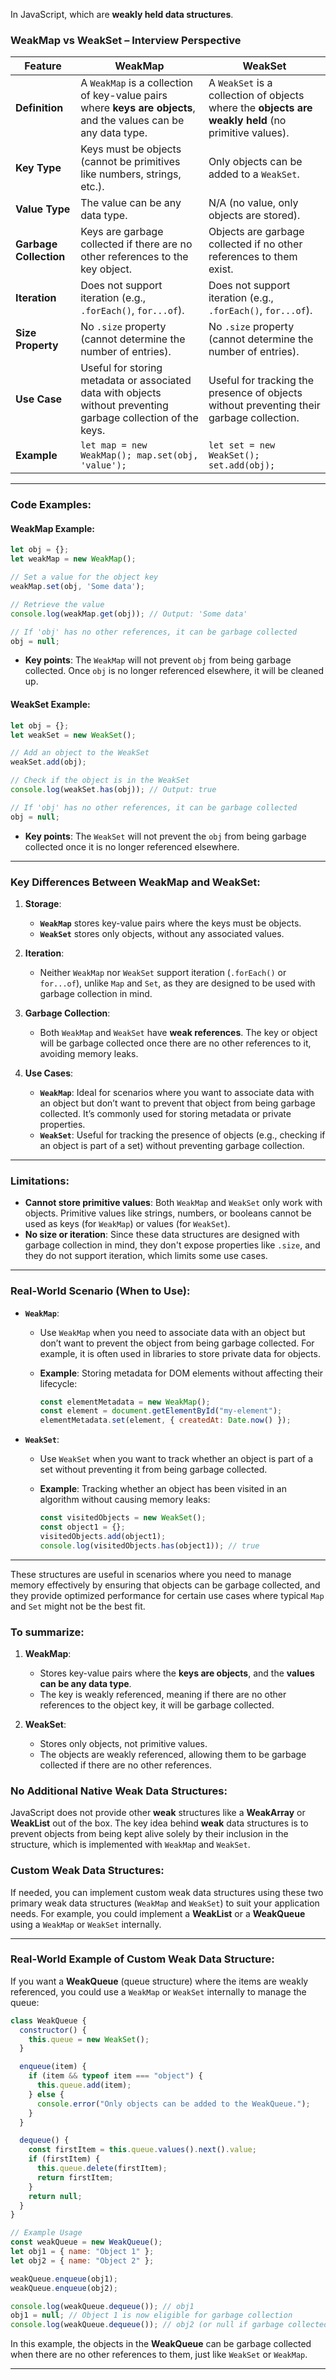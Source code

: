 


In JavaScript, which are **weakly held data structures**. 

### **WeakMap vs WeakSet** – Interview Perspective

|**Feature**|**WeakMap**|**WeakSet**|
|---|---|---|
|**Definition**|A `WeakMap` is a collection of key-value pairs where **keys are objects**, and the values can be any data type.|A `WeakSet` is a collection of objects where the **objects are weakly held** (no primitive values).|
|**Key Type**|Keys must be objects (cannot be primitives like numbers, strings, etc.).|Only objects can be added to a `WeakSet`.|
|**Value Type**|The value can be any data type.|N/A (no value, only objects are stored).|
|**Garbage Collection**|Keys are garbage collected if there are no other references to the key object.|Objects are garbage collected if no other references to them exist.|
|**Iteration**|Does not support iteration (e.g., `.forEach()`, `for...of`).|Does not support iteration (e.g., `.forEach()`, `for...of`).|
|**Size Property**|No `.size` property (cannot determine the number of entries).|No `.size` property (cannot determine the number of entries).|
|**Use Case**|Useful for storing metadata or associated data with objects without preventing garbage collection of the keys.|Useful for tracking the presence of objects without preventing their garbage collection.|
|**Example**|`let map = new WeakMap(); map.set(obj, 'value');`|`let set = new WeakSet(); set.add(obj);`|

---

### **Code Examples:**

#### **WeakMap Example:**

```javascript
let obj = {};
let weakMap = new WeakMap();

// Set a value for the object key
weakMap.set(obj, 'Some data');

// Retrieve the value
console.log(weakMap.get(obj)); // Output: 'Some data'

// If 'obj' has no other references, it can be garbage collected
obj = null;
```

- **Key points**: The `WeakMap` will not prevent `obj` from being garbage collected. Once `obj` is no longer referenced elsewhere, it will be cleaned up.

#### **WeakSet Example:**

```javascript
let obj = {};
let weakSet = new WeakSet();

// Add an object to the WeakSet
weakSet.add(obj);

// Check if the object is in the WeakSet
console.log(weakSet.has(obj)); // Output: true

// If 'obj' has no other references, it can be garbage collected
obj = null;
```

- **Key points**: The `WeakSet` will not prevent the `obj` from being garbage collected once it is no longer referenced elsewhere.

---

### **Key Differences Between WeakMap and WeakSet:**

1. **Storage**:
    
    - **`WeakMap`** stores key-value pairs where the keys must be objects.
    - **`WeakSet`** stores only objects, without any associated values.
2. **Iteration**:
    
    - Neither `WeakMap` nor `WeakSet` support iteration (`.forEach()` or `for...of`), unlike `Map` and `Set`, as they are designed to be used with garbage collection in mind.
3. **Garbage Collection**:
    
    - Both `WeakMap` and `WeakSet` have **weak references**. The key or object will be garbage collected once there are no other references to it, avoiding memory leaks.
4. **Use Cases**:
    
    - **`WeakMap`**: Ideal for scenarios where you want to associate data with an object but don’t want to prevent that object from being garbage collected. It’s commonly used for storing metadata or private properties.
    - **`WeakSet`**: Useful for tracking the presence of objects (e.g., checking if an object is part of a set) without preventing garbage collection.

---

### **Limitations:**

- **Cannot store primitive values**: Both `WeakMap` and `WeakSet` only work with objects. Primitive values like strings, numbers, or booleans cannot be used as keys (for `WeakMap`) or values (for `WeakSet`).
- **No size or iteration**: Since these data structures are designed with garbage collection in mind, they don't expose properties like `.size`, and they do not support iteration, which limits some use cases.

---

### **Real-World Scenario (When to Use)**:

- **`WeakMap`**:
    
    - Use `WeakMap` when you need to associate data with an object but don’t want to prevent the object from being garbage collected. For example, it is often used in libraries to store private data for objects.
    - **Example**: Storing metadata for DOM elements without affecting their lifecycle:
        
        ```javascript
        const elementMetadata = new WeakMap();
        const element = document.getElementById("my-element");
        elementMetadata.set(element, { createdAt: Date.now() });
        ```
        
- **`WeakSet`**:
    
    - Use `WeakSet` when you want to track whether an object is part of a set without preventing it from being garbage collected.
    - **Example**: Tracking whether an object has been visited in an algorithm without causing memory leaks:
        
        ```javascript
        const visitedObjects = new WeakSet();
        const object1 = {};
        visitedObjects.add(object1);
        console.log(visitedObjects.has(object1)); // true
        ```
        

---

These structures are useful in scenarios where you need to manage memory effectively by ensuring that objects can be garbage collected, and they provide optimized performance for certain use cases where typical `Map` and `Set` might not be the best fit.


### To summarize:

1. **WeakMap**:
    
    - Stores key-value pairs where the **keys are objects**, and the **values can be any data type**.
    - The key is weakly referenced, meaning if there are no other references to the object key, it will be garbage collected.
2. **WeakSet**:
    
    - Stores only objects, not primitive values.
    - The objects are weakly referenced, allowing them to be garbage collected if there are no other references.

### **No Additional Native Weak Data Structures**:

JavaScript does not provide other **weak** structures like a **WeakArray** or **WeakList** out of the box. The key idea behind **weak** data structures is to prevent objects from being kept alive solely by their inclusion in the structure, which is implemented with `WeakMap` and `WeakSet`.

### **Custom Weak Data Structures**:

If needed, you can implement custom weak data structures using these two primary weak data structures (`WeakMap` and `WeakSet`) to suit your application needs. For example, you could implement a **WeakList** or a **WeakQueue** using a `WeakMap` or `WeakSet` internally.

---

### **Real-World Example of Custom Weak Data Structure**:

If you want a **WeakQueue** (queue structure) where the items are weakly referenced, you could use a `WeakMap` or `WeakSet` internally to manage the queue:

```javascript
class WeakQueue {
  constructor() {
    this.queue = new WeakSet();
  }

  enqueue(item) {
    if (item && typeof item === "object") {
      this.queue.add(item);
    } else {
      console.error("Only objects can be added to the WeakQueue.");
    }
  }

  dequeue() {
    const firstItem = this.queue.values().next().value;
    if (firstItem) {
      this.queue.delete(firstItem);
      return firstItem;
    }
    return null;
  }
}

// Example Usage
const weakQueue = new WeakQueue();
let obj1 = { name: "Object 1" };
let obj2 = { name: "Object 2" };

weakQueue.enqueue(obj1);
weakQueue.enqueue(obj2);

console.log(weakQueue.dequeue()); // obj1
obj1 = null; // Object 1 is now eligible for garbage collection
console.log(weakQueue.dequeue()); // obj2 (or null if garbage collected)
```

In this example, the objects in the **WeakQueue** can be garbage collected when there are no other references to them, just like `WeakSet` or `WeakMap`.

---


